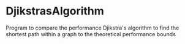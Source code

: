 # DjikstrasAlgorithm
Program to compare the performance Djikstra's algorithm to find the shortest path within a graph to the theoretical performance bounds
